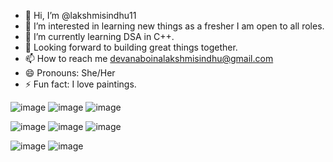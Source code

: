 - 👋 Hi, I’m @lakshmisindhu11
- 👀 I’m interested in learning new things as a fresher I am open to all roles.
- 🌱 I’m currently learning DSA in C++.
- 💞️ Looking forward to building great things together.
- 📫 How to reach me devanaboinalakshmisindhu@gmail.com
- 😄 Pronouns: She/Her
- ⚡ Fun fact: I love paintings.

![image](https://github.com/user-attachments/assets/d31adfdb-2dad-481f-98c6-f3b24dff0d53)             ![image](https://github.com/user-attachments/assets/84ed57ef-d2ce-43c6-88cd-d66d7579e0b8)              ![image](https://github.com/user-attachments/assets/fce687d1-142f-46f9-91d7-cc942053132c)

![image](https://github.com/user-attachments/assets/205cfef9-d571-4f9b-b390-27c5700d16e9)              ![image](https://github.com/user-attachments/assets/b4d767b5-30ef-4cbd-a455-5f427687c205)              ![image](https://github.com/user-attachments/assets/4fc75761-2b2c-4418-a2b5-fa02c65579b3)

![image](https://github.com/user-attachments/assets/b4b5f881-1435-4e98-adaa-824b1e0f5c3d)                                 ![image](https://github.com/user-attachments/assets/227f2d5f-1aa2-48b0-a2ce-e44ac217f702) 


<!---
lakshmisindhu11/lakshmisindhu11 is a ✨ special ✨ repository because its `README.md` (this file) appears on your GitHub profile.
You can click the Preview link to take a look at your changes.
--->
